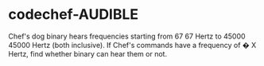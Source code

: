 # codechef-AUDIBLE
Chef's dog binary hears frequencies starting from  67 67 Hertz to  45000 45000 Hertz (both inclusive).  If Chef's commands have a frequency of  � X Hertz, find whether binary can hear them or not.
